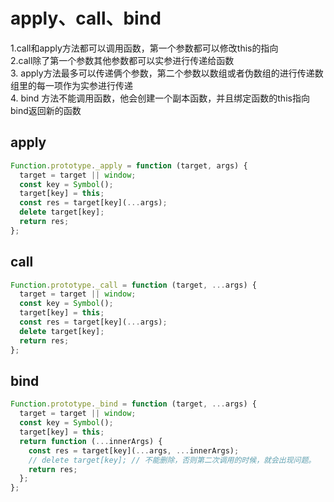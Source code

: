 <h1>apply、call、bind</h1>
1.call和apply方法都可以调用函数，第一个参数都可以修改this的指向<br>
2.call除了第一个参数其他参数都可以实参进行传递给函数<br>
3. apply方法最多可以传递俩个参数，第二个参数以数组或者伪数组的进行传递数组里的每一项作为实参进行传递<br>
4. bind 方法不能调用函数，他会创建一个副本函数，并且绑定函数的this指向bind返回新的函数<br>

## apply
```typescript
Function.prototype._apply = function (target, args) {
  target = target || window;
  const key = Symbol();
  target[key] = this;
  const res = target[key](...args);
  delete target[key];
  return res;
};
```

## call
```typescript
Function.prototype._call = function (target, ...args) {
  target = target || window;
  const key = Symbol();
  target[key] = this;
  const res = target[key](...args);
  delete target[key];
  return res;
};
```

## bind
```typescript
Function.prototype._bind = function (target, ...args) {
  target = target || window;
  const key = Symbol();
  target[key] = this;
  return function (...innerArgs) {
    const res = target[key](...args, ...innerArgs);
    // delete target[key]; // 不能删除，否则第二次调用的时候，就会出现问题。
    return res;
  };
};
```